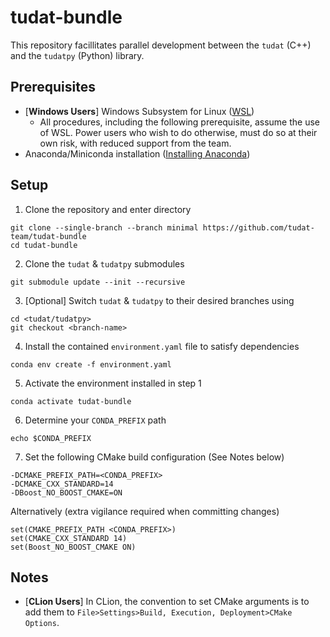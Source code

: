 # tudat-bundle

This repository facillitates parallel development between the `tudat` (C++) and the
`tudatpy` (Python) library.

## Prerequisites

- [**Windows Users**] Windows Subsystem for Linux ([WSL](https://docs.microsoft.com/en-us/windows/wsl/install-win10))
  - All procedures, including the following prerequisite, assume the use of WSL. Power users who wish to do otherwise,
    must do so at their own risk, with reduced support from the team.
- Anaconda/Miniconda installation ([Installing Anaconda](https://tudat-space.readthedocs.io/en/latest/_src_first_steps/tudat_py.html#installing-anaconda))

## Setup

1. Clone the repository and enter directory

````
git clone --single-branch --branch minimal https://github.com/tudat-team/tudat-bundle
cd tudat-bundle
````

2. Clone the `tudat` & `tudatpy` submodules

````
git submodule update --init --recursive
````

3. [Optional] Switch `tudat` & `tudatpy` to their desired branches using

````
cd <tudat/tudatpy>
git checkout <branch-name>
````

4. Install the contained `environment.yaml` file to satisfy dependencies

````
conda env create -f environment.yaml
````

5. Activate the environment installed in step 1

````
conda activate tudat-bundle
````

6. Determine your `CONDA_PREFIX` path

````
echo $CONDA_PREFIX
````

7. Set the following CMake build configuration (See Notes below)

````
-DCMAKE_PREFIX_PATH=<CONDA_PREFIX>
-DCMAKE_CXX_STANDARD=14
-DBoost_NO_BOOST_CMAKE=ON
````

Alternatively (extra vigilance required when committing changes)

````
set(CMAKE_PREFIX_PATH <CONDA_PREFIX>)
set(CMAKE_CXX_STANDARD 14)
set(Boost_NO_BOOST_CMAKE ON)
````

## Notes

- [**CLion Users**] In CLion, the convention to set CMake arguments
  is to add them to `File>Settings>Build, Execution, Deployment>CMake Options`.

